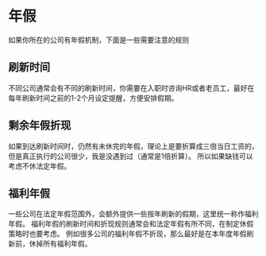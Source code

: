 # 年假

如果你所在的公司有年假机制，下面是一些需要注意的规则

## 刷新时间

不同公司通常会有不同的刷新时间，你需要在入职时咨询HR或者老员工，最好在每年刷新时间之前的1-2个月设定提醒，方便安排假期。

## 剩余年假折现

如果到达刷新时间时，仍然有未休完的年假，理论上是要折算成三倍当日工资的，但是真正执行的公司很少，我是没遇到过（通常是1倍折算）。
所以如果缺钱可以考虑不休法定年假。

## 福利年假

一些公司在法定年假范围外，会额外提供一些按年刷新的假期，这里统一称作福利年假。
福利年假的刷新时间和折现规则通常会和法定年假有所不同，在制定休假策略时也要考虑。
例如很多公司的福利年假不折现，那么最好是在本年度年假刷新前，休掉所有福利年假。
